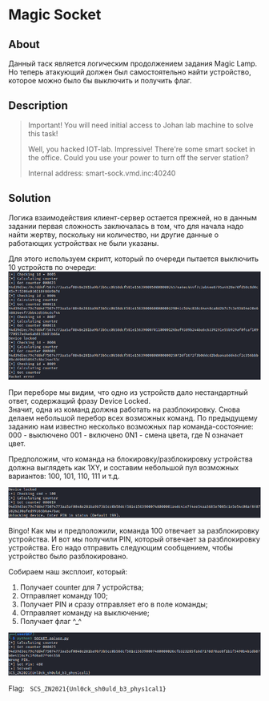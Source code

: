 # Magic Socket

## About

Данный таск является логическим продолжением задания Magic Lamp. Но теперь атакующий должен был самостоятельно найти устройство, которое можно было бы выключить и получить флаг.

## Description

> Important! You will need initial access to Johan lab machine to solve this task! 
>
> Well, you hacked IOT-lab. Impressive! There're some smart socket in the office. Could you use your power to turn off the server station?
>
> Internal address: smart-sock.vmd.inc:40240

## Solution

Логика взаимодействия клиент-сервер остается прежней, но в данным задании первая сложность заключалась в том, что для начала надо найти жертву, поскольку ни количество, ни другие данные о работающих устройствах не были указаны.  

Для этого используем скрипт, который по очереди пытается выключить 10 устройств по очереди:  
![![search.png](/Magic%20Socket/search.png, Magic Socket")](/Magic%20Socket/search.png)  

При переборе мы видим, что одно из устройств дало нестандартный ответ, содержащий фразу Device Locked.  
Значит, одна из команд должна работать на разблокировку. Снова делаем небольшой перебор всех возможных команд. 
По предыдущему заданию нам известно несколько возможных пар команда-состояние:
000 - выключено
001 - включено
0N1 - смена цвета, где N означает цвет.

Предположим, что команда на блокировку/разблокировку устройства должна выглядеть как 1XY, и составим небольшой пул возможных вариантов: 
100, 101, 110, 111 и т.д. 

![![brute_pin.png](/Magic%20Socket/brute_pin.png, Brute Pin Cmd")](/Magic%20Socket/brute_pin.png)  

Bingo! Как мы и предположили, команда 100 отвечает за разблокировку устройства. И вот мы получили PIN, который отвечает за разблокировку устройства. Его надо отправить следующим сообщением, чтобы устройство было разблокировано.  

Собираем наш эксплоит, который:
1) Получает counter для 7 устройства;
2) Отправляет команду 100;
3) Получает PIN и сразу отправляет его в поле команды;
4) Отправляет команду на выключение;
5) Получает флаг ^_^

![![flag.png](/Magic%20Socket/flag.png, Get flag")](/Magic%20Socket/flag.png)  

Flag: <code> SCS_ZN2021{Unl0ck_sh0uld_b3_phys1cal1} </code>
